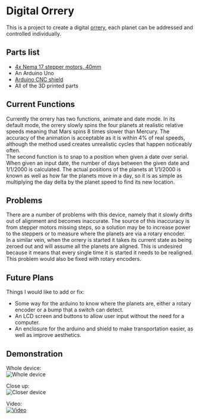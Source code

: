 # Digital Orrery

This is a project to create a digital [orrery][orrery], each planet can be addressed and controlled individually.

## Parts list

* [4x Nema 17 stepper motors, 40mm][motors]
* An Arduino Uno
* [Arduino CNC shield][cnc]
* All of the 3D printed parts

## Current Functions

Currently the orrery has two functions, animate and date mode. In its default mode, the orrery slowly spins the four planets at realistic relative speeds meaning that Mars spins 8 times slower than Mercury. The accuracy of the animation is acceptable as it is within 4% of real speeds, although the method used creates unrealistic cycles that happen noticeably often.  
The second function is to snap to a position when given a date over serial. When given an input date, the number of days between the given date and 1/1/2000 is calculated. The actual positions of the planets at 1/1/2000 is known as well as how far the planets move in a day, so it is as simple as multiplying the day delta by the planet speed to find its new location. 

## Problems  

There are a number of problems with this device, namely that it slowly drifts out of alignment and becomes inaccurate. The source of this inaccuracy is from stepper motors missing steps, so a solution may be to increase power to the steppers or to measure where the planets are via a rotary encoder.   
In a similar vein, when the orrery is started it takes its current state as being zeroed out and will assume all the planets are aligned. This is undesired because it means that every single time it is started it needs to be realigned. This problem would also be fixed with rotary encoders. 

## Future Plans

Things I would like to add or fix:  
* Some way for the arduino to know where the planets are, either a rotary encoder or a bump that a switch can detect. 
* An LCD screen and buttons to allow user input without the need for a computer.
* An enclosure for the arduino and shield to make transportation easier, as well as improve aesthetics. 

## Demonstration

Whole device:  
![Whole device][wide]  

Close up:  
![Closer device][close]

Video:  
[![Video](http://img.youtube.com/vi/tbyMe05wM1g/0.jpg)](http://www.youtube.com/watch?v=tbyMe05wM1g "Orrery Working")


[motors]: https://www.amazon.com/gp/product/B00PNEQI7W
[cnc]: https://www.amazon.com/gp/product/B06XJKVLG3
[wide]: https://i.imgur.com/hOvwWhX.jpg 
[close]: https://i.imgur.com/2LTnKSo.jpg
[orrery]: https://en.wikipedia.org/wiki/Orrery
